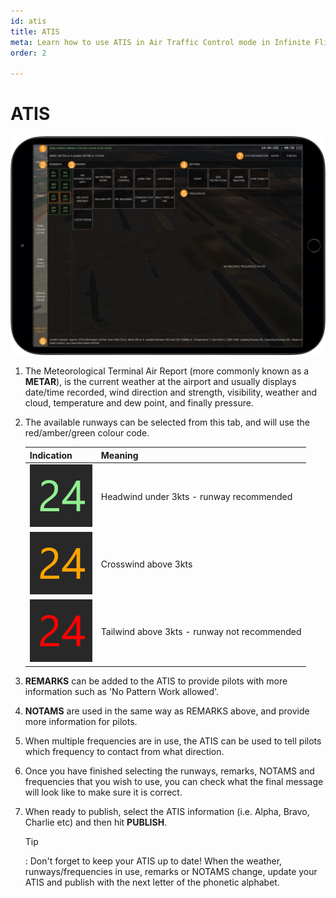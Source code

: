 ```yaml
---
id: atis
title: ATIS
meta: Learn how to use ATIS in Air Traffic Control mode in Infinite Flight.
order: 2

---
```


# ATIS

![ATIS Page](_images/manual/frames/atc-atis.jpg)



1. The Meteorological Terminal Air Report (more commonly known as a **METAR**), is the current weather at the airport and usually displays date/time recorded, wind direction and strength, visibility, weather and cloud, temperature and dew point, and finally pressure.

   

2. The available runways can be selected from this tab, and will use the red/amber/green colour code.

   | Indication                                                 | Meaning                                      |
   | ---------------------------------------------------------- | -------------------------------------------- |
   | ![Green Runway](_images/manual/tables/weather-green.png)   | Headwind under 3kts - runway recommended     |
   | ![Orange Runway](_images/manual/tables/weather-orange.png) | Crosswind above 3kts                         |
   | ![Red Runway](_images/manual/tables/weather-red.png)       | Tailwind above 3kts - runway not recommended |

3. **REMARKS** can be added to the ATIS to provide pilots with more information such as &#39;No Pattern Work allowed&#39;.

   

4. **NOTAMS** are used in the same way as REMARKS above, and provide more information for pilots.

   

5. When multiple frequencies are in use, the ATIS can be used to tell pilots which frequency to contact from what direction.

   

6. Once you have finished selecting the runways, remarks, NOTAMS and frequencies that you wish to use, you can check what the final message will look like to make sure it is correct.

   

7. When ready to publish, select the ATIS information (i.e. Alpha, Bravo, Charlie etc) and then hit **PUBLISH**. 

   

   Tip

   : Don&#39;t forget to keep your ATIS up to date! When the weather, runways/frequencies in use, remarks or NOTAMS change, update your ATIS and publish with the next letter of the phonetic alphabet.